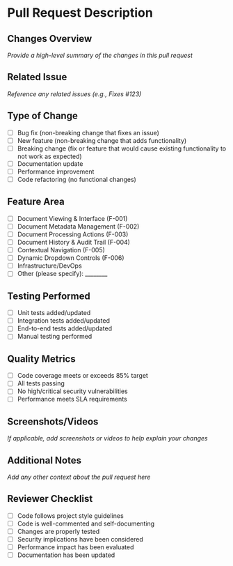 # Pull Request Description

## Changes Overview
*Provide a high-level summary of the changes in this pull request*

## Related Issue
*Reference any related issues (e.g., Fixes #123)*

## Type of Change
- [ ] Bug fix (non-breaking change that fixes an issue)
- [ ] New feature (non-breaking change that adds functionality)
- [ ] Breaking change (fix or feature that would cause existing functionality to not work as expected)
- [ ] Documentation update
- [ ] Performance improvement
- [ ] Code refactoring (no functional changes)

## Feature Area
- [ ] Document Viewing & Interface (F-001)
- [ ] Document Metadata Management (F-002)
- [ ] Document Processing Actions (F-003)
- [ ] Document History & Audit Trail (F-004)
- [ ] Contextual Navigation (F-005)
- [ ] Dynamic Dropdown Controls (F-006)
- [ ] Infrastructure/DevOps
- [ ] Other (please specify): ________

## Testing Performed
- [ ] Unit tests added/updated
- [ ] Integration tests added/updated
- [ ] End-to-end tests added/updated
- [ ] Manual testing performed

## Quality Metrics
- [ ] Code coverage meets or exceeds 85% target
- [ ] All tests passing
- [ ] No high/critical security vulnerabilities
- [ ] Performance meets SLA requirements

## Screenshots/Videos
*If applicable, add screenshots or videos to help explain your changes*

## Additional Notes
*Add any other context about the pull request here*

## Reviewer Checklist
- [ ] Code follows project style guidelines
- [ ] Code is well-commented and self-documenting
- [ ] Changes are properly tested
- [ ] Security implications have been considered
- [ ] Performance impact has been evaluated
- [ ] Documentation has been updated